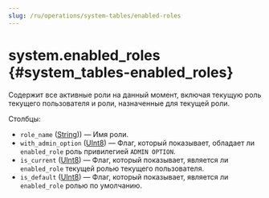 ```yaml
---
slug: /ru/operations/system-tables/enabled-roles
---
```

# system.enabled_roles {#system_tables-enabled_roles}

Содержит все активные роли на данный момент, включая текущую роль текущего пользователя и  роли, назначенные для текущей роли.

Столбцы:

- `role_name` ([String](../../sql-reference/data-types/string.md))) — Имя роли.
- `with_admin_option` ([UInt8](/sql-reference/data-types/int-uint#integer-ranges)) — Флаг, который показывает, обладает ли `enabled_role` роль привилегией `ADMIN OPTION`.
- `is_current` ([UInt8](/sql-reference/data-types/int-uint#integer-ranges)) — Флаг, который показывает, является ли `enabled_role` текущей ролью текущего пользователя.
- `is_default` ([UInt8](/sql-reference/data-types/int-uint#integer-ranges)) — Флаг, который показывает, является ли `enabled_role` ролью по умолчанию.
